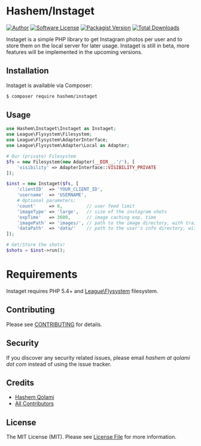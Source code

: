 # Hashem/Instaget

[![Author](http://img.shields.io/badge/author-@HashemQolami-blue.svg?style=flat-square)](https://twitter.com/HashemQolami)
[![Software License](https://img.shields.io/badge/license-MIT-brightgreen.svg?style=flat-square)](LICENSE)
[![Packagist Version](https://img.shields.io/packagist/v/hashem/instaget.svg?style=flat-square)](https://packagist.org/packages/hashem/instaget)
[![Total Downloads](https://img.shields.io/packagist/dt/hashem/instaget.svg?style=flat-square)](https://packagist.org/packages/hashem/instaget)

Instaget is a simple PHP library to get Instagram photos per user and to store them on the local server for later usage.
Instaget is still in beta, more features will be implemented in the upcoming versions.

## Installation

Instaget is available via Composer:

``` bash
$ composer require hashem/instaget
```

## Usage

``` php
use Hashem\Instaget\Instaget as Instaget;
use League\Flysystem\Filesystem;
use League\Flysystem\AdapterInterface;
use League\Flysystem\Adapter\Local as Adapter;

# Our (private) Filesystem
$fs = new Filesystem(new Adapter(__DIR__.'/'), [
    'visibility' => AdapterInterface::VISIBILITY_PRIVATE
]);

$inst = new Instaget($fs, [
	'clientID'  => 'YOUR_CLIENT_ID',
	'username'  => 'USERNAME',
	# Optional parameters:
	'count'     => 6,         // user feed limit
	'imageType' => 'large',   // size of the instagram shots
	'expTime'   => 3600,      // image caching exp. time
	'imagePath' => 'images/', // path to the image directory, with trailing forward-slash
	'dataPath'  => 'data/'    // path to the user's info directory, with trailing forward-slash
]);

# Get/Store the shots!
$shots = $inst->run();
```

# Requirements

Instaget requires PHP 5.4+ and [League\Flysystem](https://github.com/thephpleague/flysystem) filesystem.

## Contributing

Please see [CONTRIBUTING](CONTRIBUTING.md) for details.

## Security

If you discover any security related issues, please email *hashem at qolami dot com* instead of using the issue tracker.

## Credits

- [Hashem Qolami](https://github.com/HashemQolami)
- [All Contributors](../../contributors)

## License

The MIT License (MIT). Please see [License File](LICENSE) for more information.
